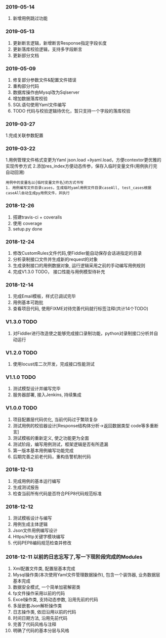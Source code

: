 ### 2019-05-14
1. 新增用例跳过功能


### 2019-05-13
1. 更新断言逻辑，新增断言Response指定字段长度
2. 更新落库校验逻辑，支持多字段断言
3. 更新部分文档


### 2019-05-09
1. 修复部分参数文件&配置文件错误
2. 重构部分代码
3. 数据库操作由Mysql改为Sqlserver
4. 增加数据落库校验
5. SQL语句使用Yaml文件编写
6. TODO 代码与校验逻辑待优化，暂只支持一个字段的落库校验


### 2019-03-27
1.完成关联参数配置


### 2019-03-22
1.用例管理文件格式变更为Yaml  json.load =》yaml.load，方便contextor更优雅的实现传参方式
2.添加res_index方便动态传参，保存入临时变量文件(用例执行完自动回溯)
```text
用例中的变量名以{临时变量文件名}的方式书写
1. 用例编写文件目录cases，生成临时yaml用例文件目录caseAll, test_cases根据caseAll自动生成py用例文件，并执行
```

### 2018-12-26
1. 搭建travis-ci + coveralls
2. 使用 coverage
3. setup.py done


### 2018-12-24
1. 修改CustomRules文件代码,使Fiddler能自动保存会话进指定的目录
2. 分析录制接口文件并生成新的request的对象
3. 生成录制接口的用例数据对象, 运行逻辑采用之前的手动编写用例规则
4. 完成V1.3.0 TODO， 接口性能与用例模型待补充


### 2018-12-14
1. 完成Email模板，样式已调试完毕
2. 用例基本可跑批
3. 查看项目代码, 使用FIXME对待完善代码就行标签注释(共计14个TODO)


### V1.3.0 TODO
1. 对Fiddler进行改造使之能够完成接口录制功能，python对录制接口分析并自动运行


### V1.2.0 TODO
1. 使用locust库二次开发，完成接口性能测试


### V1.1.0 TODO
1. 测试模型设计并编写完毕
2. 服务器部署, 接入Jenkins, 持续集成


### V1.0.0 TODO
1. 项目配置层代码优化, 当前代码过于繁琐复杂
2. 测试用例的校验器设计[Response结构体分析->返回数据类型 code等多重断言]
3. 测试模板的重新定义, 使之功能更为全面
4. 测试阶段，编写用例测试，框架逻辑是否有所遗漏
5. 第一版本基本用例编写功能完成
6. 后期完善之前老代码，重构告警机制代码


### 2018-12-13
1. 完成用例的基本运行编写
2. 生成测试报告
3. 检查当前所有代码是否符合PEP8代码规范标准


### 2018-12-12
1. 测试模板设计与编写
2. 用例生成主体逻辑
3. Json文件用例编写设计
4. Https/Http关键字模块编写
5. 代码PEP8编码规范检查并修改


### 2018-12-11 以前的日志忘写了,写一下现阶段完成的Modules
1. Xml配置文件类, 配置层基本完成
2. Mysql操作类(本次使用Yaml文件管理数据操作), 包含一个装饰器, 业务数据层基本完成
3. 数据安全模式, 一个简单加密解密类
4. fp文件操作采用以前的代码
5. Excel操作类, 支持动态参数, 沿用先前的代码
6. 多层嵌套Json解析操作类
7. 日志操作类, 依旧沿用以前的代码
8. 时间日期方法, 沿用先前代码
9. 完善了代码风格与注释
10. 明确了代码的基本分层与风格
